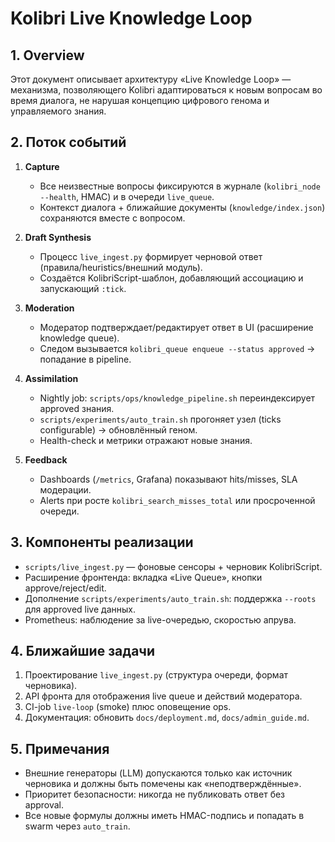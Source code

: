 # Kolibri Live Knowledge Loop

## 1. Overview
Этот документ описывает архитектуру «Live Knowledge Loop» — механизма, позволяющего Kolibri
адаптироваться к новым вопросам во время диалога, не нарушая концепцию цифрового генома и
управляемого знания.

## 2. Поток событий
1. **Capture**
   - Все неизвестные вопросы фиксируются в журнале (`kolibri_node --health`, HMAC) и в очереди `live_queue`.
   - Контекст диалога + ближайшие документы (`knowledge/index.json`) сохраняются вместе с вопросом.

2. **Draft Synthesis**
   - Процесс `live_ingest.py` формирует черновой ответ (правила/heuristics/внешний модуль).
   - Создаётся KolibriScript-шаблон, добавляющий ассоциацию и запускающий `:tick`.

3. **Moderation**
   - Модератор подтверждает/редактирует ответ в UI (расширение knowledge queue).
   - Следом вызывается `kolibri_queue enqueue --status approved` → попадание в pipeline.

4. **Assimilation**
   - Nightly job: `scripts/ops/knowledge_pipeline.sh` переиндексирует approved знания.
   - `scripts/experiments/auto_train.sh` прогоняет узел (ticks configurable) → обновлённый геном.
   - Health-check и метрики отражают новые знания.

5. **Feedback**
   - Dashboards (`/metrics`, Grafana) показывают hits/misses, SLA модерации.
   - Alerts при росте `kolibri_search_misses_total` или просроченной очереди.

## 3. Компоненты реализации
- `scripts/live_ingest.py` — фоновые сенсоры + черновик KolibriScript.
- Расширение фронтенда: вкладка «Live Queue», кнопки approve/reject/edit.
- Дополнение `scripts/experiments/auto_train.sh`: поддержка `--roots` для approved live данных.
- Prometheus: наблюдение за live-очередью, скоростью апрува.

## 4. Ближайшие задачи
1. Проектирование `live_ingest.py` (структура очереди, формат черновика).
2. API фронта для отображения live queue и действий модератора.
3. CI-job `live-loop` (smoke) плюс оповещение ops.
4. Документация: обновить `docs/deployment.md`, `docs/admin_guide.md`.

## 5. Примечания
- Внешние генераторы (LLM) допускаются только как источник черновика и должны быть помечены как «неподтверждённые».
- Приоритет безопасности: никогда не публиковать ответ без approval.
- Все новые формулы должны иметь HMAC-подпись и попадать в swarm через `auto_train`.
